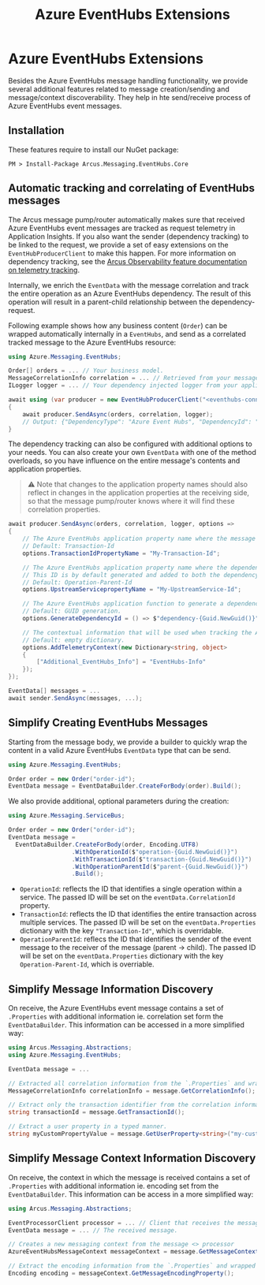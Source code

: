 ﻿---
title: "Azure EventHubs Extensions"
layout: default
---

# Azure EventHubs Extensions

Besides the Azure EventHubs message handling functionality, we provide several additional features related to message creation/sending and message/context discoverability.
They help in hte send/receive process of Azure EventHubs event messages.

## Installation

These features require to install our NuGet package:

```shell
PM > Install-Package Arcus.Messaging.EventHubs.Core
```

## Automatic tracking and correlating of EventHubs messages

The Arcus message pump/router automatically makes sure that received Azure EventHubs event messages are tracked as request telemetry in Application Insights. 
If you also want the sender (dependency tracking) to be linked to the request, we provide a set of easy extensions on the `EventHubProducerClient` to make this happen.
For more information on dependency tracking, see the [Arcus Observability feature documentation on telemetry tracking](https://observability.arcus-azure.net/features/writing-different-telemetry-types/).

Internally, we enrich the `EventData` with the message correlation and track the entire operation as an Azure EventHubs dependency.
The result of this operation will result in a parent-child relationship between the dependency-request.

Following example shows how any business content (`Order`) can be wrapped automatically internally in a `EventHubs`, and send as a correlated tracked message to the Azure EventHubs resource:

```csharp
using Azure.Messaging.EventHubs;

Order[] orders = ... // Your business model.
MessageCorrelationInfo correlation = ... // Retrieved from your message handler implementation.
ILogger logger = ... // Your dependency injected logger from your application.

await using (var producer = new EventHubProducerClient("<eventhubs-connectionstring>", "<eventhubs-name>")
{
    await producer.SendAsync(orders, correlation, logger);
    // Output: {"DependencyType": "Azure Event Hubs", "DependencyId": "c55c7885-30c5-4785-ad15-a96e03903bfa", "TargetName": "<eventhubs-name>", "Duration": "00:00:00.2521801", "StartTime": "03/23/2020 09:56:31 +00:00", "IsSuccessful": true, "Context": []}
}
```

The dependency tracking can also be configured with additional options to your needs. 
You can also create your own `EventData` with one of the method overloads, so you have influence on the entire message's contents and application properties.

> ⚠ Note that changes to the application property names should also reflect in changes in the application properties at the receiving side, so that the message pump/router knows where it will find these correlation properties.

```csharp
await producer.SendAsync(orders, correlation, logger, options =>
{
    // The Azure EventHubs application property name where the message correlation transaction ID will be set.
    // Default: Transaction-Id
    options.TransactionIdPropertyName = "My-Transaction-Id";

    // The Azure EventHubs application property name where the dependency ID property will be set.
    // This ID is by default generated and added to both the dependency tracking as the message.
    // Default: Operation-Parent-Id
    options.UpstreamServicepropertyName = "My-UpstreamService-Id";

    // The Azure EventHubs application function to generate a dependency ID which will be added to both the message as the dependency tracking.
    // Default: GUID generation.
    options.GenerateDependencyId = () => $"dependency-{Guid.NewGuid()}";

    // The contextual information that will be used when tracking the Azure EventHubs dependency.
    // Default: empty dictionary.
    options.AddTelemetryContext(new Dictionary<string, object>
    {
        ["Additional_EventHubs_Info"] = "EventHubs-Info"
    });
});

EventData[] messages = ...
await sender.SendAsync(messages, ...);
```

## Simplify Creating EventHubs Messages

Starting from the message body, we provide a builder to quickly wrap the content in a valid Azure EventHubs `EventData` type that can be send.

```csharp
using Azure.Messaging.EventHubs;

Order order = new Order("order-id");
EventData message = EventDataBuilder.CreateForBody(order).Build(); 
```

We also provide additional, optional parameters during the creation:

```csharp
using Azure.Messaging.ServiceBus;

Order order = new Order("order-id");
EventData message =
  EventDataBuilder.CreateForBody(order, Encoding.UTF8)
                  .WithOperationId($"operation-{Guid.NewGuid()}")
                  .WithTransactionId($"transaction-{Guid.NewGuid()}")
                  .WithOperationParentId($"parent-{Guid.NewGuid()}")
                  .Build();
```

* `OperationId`: reflects the ID that identifies a single operation within a service. The passed ID will be set on the `eventData.CorrelationId` property.
* `TransactionId`: reflects the ID that identifies the entire transaction across multiple services. The passed ID will be set on the `eventData.Properties` dictionary with the key `"Transaction-Id"`, which is overridable.
* `OperationParentId`: reflecs the ID that identifies the sender of the event message to the receiver of the message (parent -> child). The passed ID will be set on the `eventData.Properties` dictionary with the key `Operation-Parent-Id`, which is overriable.

## Simplify Message Information Discovery

On receive, the Azure EventHubs event message contains a set of `.Properties` with additional information ie. correlation set form the `EventDataBuilder`.
This information can be accessed in a more simplified way:

```csharp
using Arcus.Messaging.Abstractions;
using Azure.Messaging.EventHubs;

EventData message = ...

// Extracted all correlation information from the `.Properties` and wrapped inside a valid correlation type.
MessageCorrelationInfo correlationInfo = message.GetCorrelationInfo();

// Extract only the transaction identifier from the correlation information.
string transactionId = message.GetTransactionId();

// Extract a user property in a typed manner.
string myCustomPropertyValue = message.GetUserProperty<string>("my-custom-property-key");
```

## Simplify Message Context Information Discovery

On receive, the context in which the message is received contains a set of `.Properties` with additional information ie. encoding set from the `EventDataBuilder`.
This information can be access in a more simplified way:

```csharp
using Arcus.Messaging.Abstractions;

EventProcessorClient processor = ... // Client that receives the message.
EventData message = ... // The received message.

// Creates a new messaging context from the message <> processor
AzureEventHubsMessageContext messageContext = message.GetMessageContext(processor);

// Extract the encoding information from the `.Properties` and wrapped inside a valid `Encoding` type.
Encoding encoding = messageContext.GetMessageEncodingProperty();
```